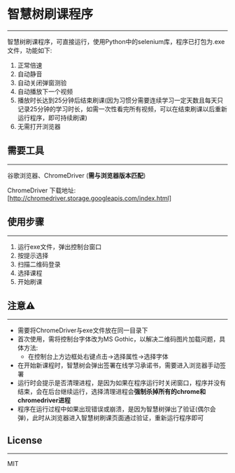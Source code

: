 # 智慧树刷课程序

---

智慧树刷课程序，可直接运行，使用Python中的selenium库，程序已打包为.exe文件，功能如下:
1. 正常倍速
2. 自动静音
3. 自动关闭弹窗测验
4. 自动播放下一个视频
5. 播放时长达到25分钟后结束刷课(因为习惯分需要连续学习一定天数且每天只记录25分钟的学习时长，如需一次性看完所有视频，可以在结束刷课以后重新运行程序，即可持续刷课)
6. 无需打开浏览器

## 需要工具

---

谷歌浏览器、ChromeDriver (**需与浏览器版本匹配**)

ChromeDriver 下载地址:[http://chromedriver.storage.googleapis.com/index.html]

## 使用步骤

---

1. 运行exe文件，弹出控制台窗口
2. 按提示选择
3. 扫描二维码登录
4. 选择课程
5. 开始刷课

## 注意⚠️

---

- 需要将ChromeDriver与exe文件放在同一目录下
- 首次使用，需将控制台字体改为MS Gothic，以解决二维码图片加载问题，具体方法:
    - 在控制台上方边框处右键点击->选择属性->选择字体
- 在开始新课程时，智慧树会弹出签署在线学习承诺书，需要进入浏览器手动签署
- 运行时会提示是否清理进程，是因为如果在程序运行时关闭窗口，程序并没有结束，会在后台继续运行，选择清理进程会**强制杀掉所有的chrome和chromedriver进程**
- 程序在运行过程中如果出现错误或崩溃，是因为智慧树弹出了验证(偶尔会弹)，此时从浏览器进入智慧树刷课页面通过验证，重新运行程序即可

## License

---

MIT

